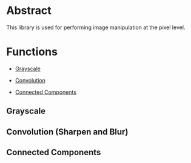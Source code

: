 # Abstract

This library is used for performing image manipulation at the pixel level.

# Functions

- [Grayscale](#grayscale)

- [Convolution](#convolution-sharpen-and-blur)

- [Connected Components](#connected-components)

## Grayscale

## Convolution (Sharpen and Blur)

## Connected Components


